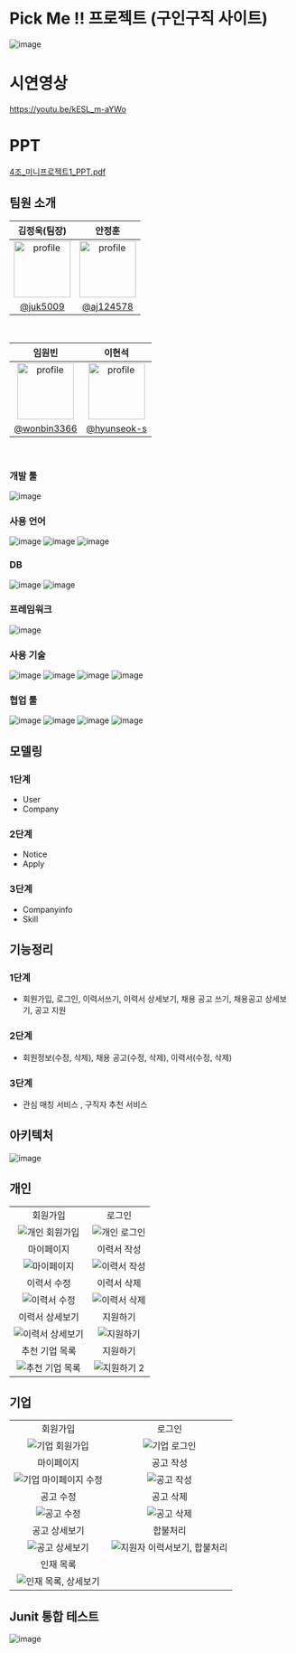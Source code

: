 
# Pick Me !! 프로젝트 (구인구직 사이트)

![image](https://github.com/juk5009/Springboot-MyBatis-Jsp-PickMe/assets/122331826/62aac9e1-a43e-4638-8760-ee516c1507b1)



# 시연영상

https://youtu.be/kESL_m-aYWo

# PPT

[4조_미니프로젝트1_PPT.pdf](https://github.com/juk5009/Springboot-MyBatis-Jsp-PickMe/files/11340898/4._.1_PPT.pdf)
</br>

 ## 팀원 소개


|                                                 김정욱(팀장)                                                  |                                                 안정훈                                                  |
| :-----------------------------------------------------------------------------------------------------: | :-----------------------------------------------------------------------------------------------------: | 
| <img src="https://avatars.githubusercontent.com/u/122331826?v=4" alt="profile" width="100" height="100"> | [<img src="https://avatars.githubusercontent.com/u/122362662?v=4" alt="profile" width="100" height="100">](https://avatars.githubusercontent.com/u/122331826?v=4) | 
|                                   [@juk5009](https://github.com/juk5009)                                   |                                 [@aj124578](https://github.com/aj124578)                                 |

<br>



|                                                 임원빈                                                  |                                                 이현석                                                  |
| :-----------------------------------------------------------------------------------------------------: | :-----------------------------------------------------------------------------------------------------: | 
| <img src="https://avatars.githubusercontent.com/u/122371902?v=4" alt="profile" width="100" height="100"> | <img src="https://avatars.githubusercontent.com/u/122357103?v=4" alt="profile" width="100" height="100"> | 
|                                   [@wonbin3366](https://github.com/wonbin3366)                               |                                 [@hyunseok-s](https://github.com/hyunseok9037)                                 

<br>


### 개발 툴<br>
![image](https://github.com/clean17/Village-Front-Project/assets/118657689/2a81747e-306b-43e3-9fa1-9adebb8b91d6)
 <br>
### 사용 언어<br>
![image](https://github.com/clean17/Village-Front-Project/assets/118657689/272a1dca-de7f-4e0d-85e2-7713799e7790)
![image](https://github.com/juk5009/Springboot-MyBatis-Jsp-PickMe/assets/122331826/df52daad-57a2-41ca-a0ef-4629b89c6dc0)
![image](https://github.com/juk5009/Springboot-MyBatis-Jsp-PickMe/assets/122331826/922ff227-a09f-45c4-a3af-c5c0285b3384)<br> 

### DB<br>
![image](https://github.com/clean17/Village-Front-Project/assets/118657689/a439e899-0ceb-44b5-9f88-2f648a31128f)
![image](https://github.com/clean17/Village-Front-Project/assets/118657689/546e397b-2d5a-4f70-b3f4-d6a46e1f8d7d) <br>

### 프레임워크<br>
![image](https://github.com/clean17/Village-Front-Project/assets/118657689/11426330-7c5f-4fd1-b0f4-16f30896867d) <br> 

### 사용 기술<br>
![image](https://github.com/juk5009/Springboot-MyBatis-Jsp-PickMe/assets/122331826/6e34af19-ad91-433b-a274-049f29574bb0)
![image](https://github.com/juk5009/Springboot-MyBatis-Jsp-PickMe/assets/122331826/2ed02e21-d3c5-4f37-a929-92b059a21b55)
![image](https://github.com/clean17/Village-Front-Project/assets/118657689/dd60862c-fa66-4dcd-b035-4be6f7507544)
![image](https://github.com/juk5009/Springboot-MyBatis-Jsp-PickMe/assets/122331826/a3c4701a-7f1d-4934-ab84-3be71c18089e)<br>

### 협업 툴<br>
![image](https://github.com/clean17/Village-Front-Project/assets/118657689/4da6dc79-8bda-4c09-af7d-ab38e7179191)
![image](https://github.com/clean17/Village-Front-Project/assets/118657689/44f52fdb-b6db-45cc-a58d-4b35289db93c)
![image](https://github.com/clean17/Village-Front-Project/assets/118657689/7fa02c32-4862-4391-97a9-b446b52f7150)
![image](https://github.com/clean17/Village-Front-Project/assets/118657689/30dccaf8-feff-459c-bb32-c7e857141b6b)



## 모델링
### 1단계
- User
- Company
### 2단계
- Notice
- Apply

### 3단계
- Companyinfo
- Skill

## 기능정리
### 1단계 
- 회원가입, 로그인, 이력서쓰기, 이력서 상세보기, 채용 공고 쓰기, 채용공고 상세보기, 공고 지원
### 2단계 
- 회원정보(수정, 삭제), 채용 공고(수정, 삭제), 이력서(수정, 삭제)
### 3단계
- 관심 매칭 서비스 , 구직자 추천 서비스



## 아키텍처

![image](https://github.com/juk5009/Springboot-MyBatis-Jsp-PickMe/assets/122331826/69036f18-0821-48ae-aaa8-93d76172387b)



## 개인

|||
|:--:|:--:|
|회원가입|로그인|
|![개인 회원가입](https://github.com/juk5009/Springboot-MyBatis-Jsp-PickMe/assets/122331826/1bd845f7-a61c-46e5-9b3c-011988378787)| ![개인 로그인](https://github.com/juk5009/Springboot-MyBatis-Jsp-PickMe/assets/122331826/84bb76b5-263d-456d-87d1-5ea619e2d01f)
|마이페이지|이력서 작성|
|![마이페이지](https://github.com/juk5009/Springboot-MyBatis-Jsp-PickMe/assets/122331826/8fc3e05a-645e-47ba-acdf-17cc3c54342a)|![이력서 작성](https://github.com/juk5009/Springboot-MyBatis-Jsp-PickMe/assets/122331826/a96c68d6-3919-4ea9-a96d-5fa1cabb188e)|
|이력서 수정|이력서 삭제|
|![이력서 수정](https://github.com/juk5009/Springboot-MyBatis-Jsp-PickMe/assets/122331826/dbafcc01-b330-431e-ae47-c88121bb6a0a)|![이력서 삭제](https://github.com/juk5009/Springboot-MyBatis-Jsp-PickMe/assets/122331826/33842ab4-dc4d-4189-bd9d-f83e9520aa44)|
|이력서 상세보기|지원하기|
|![이력서 상세보기](https://github.com/juk5009/Springboot-MyBatis-Jsp-PickMe/assets/122331826/df2b78bc-650a-4282-9d71-c7f3b8549dd8)|![지원하기](https://github.com/juk5009/Springboot-MyBatis-Jsp-PickMe/assets/122331826/dce545b3-feb9-4e4e-9a12-289107b0e548)|
|추천 기업 목록|지원하기|
|![추천 기업 목록](https://github.com/juk5009/Springboot-MyBatis-Jsp-PickMe/assets/122331826/95704555-4dc1-4e77-865c-eca03291dfc7)|![지원하기 2](https://github.com/juk5009/Springboot-MyBatis-Jsp-PickMe/assets/122331826/cfce3195-420c-4c1e-be04-accb1b17ae91)|</br>

## 기업

|||
|:--:|:--:|
|회원가입|로그인|
|![기업 회원가입](https://github.com/juk5009/Springboot-MyBatis-Jsp-PickMe/assets/122331826/ea745f71-04e9-4757-9735-d050d31567fa)| ![기업 로그인](https://github.com/juk5009/Springboot-MyBatis-Jsp-PickMe/assets/122331826/dfe216c4-88a2-4497-b636-9496e0280dc0)|
|마이페이지|공고 작성|
|![기업 마이페이지 수정](https://github.com/juk5009/Springboot-MyBatis-Jsp-PickMe/assets/122331826/811a6eab-f2f2-4b60-8911-f291bf9d21d9)|![공고 작성](https://github.com/juk5009/Springboot-MyBatis-Jsp-PickMe/assets/122331826/a7e75605-b89a-4f40-ba61-8ec1cbecf78e)|
|공고 수정|공고 삭제|
|![공고 수정](https://github.com/juk5009/Springboot-MyBatis-Jsp-PickMe/assets/122331826/dde90c6e-64ae-4ae0-a348-6e98487c4638)|![공고 삭제](https://github.com/juk5009/Springboot-MyBatis-Jsp-PickMe/assets/122331826/5a9d7576-c990-488d-8a36-8c626523a708)|
|공고 상세보기|합불처리|
|![공고 상세보기](https://github.com/juk5009/Springboot-MyBatis-Jsp-PickMe/assets/122331826/1f287b9c-4cc7-461d-b439-5b07fc772620)|![지원자 이력서보기, 합불처리](https://github.com/juk5009/Springboot-MyBatis-Jsp-PickMe/assets/122331826/d6e885db-df3e-4777-ae87-8d401fab2b4b)|
|인재 목록|
|![인재 목록, 상세보기](https://github.com/juk5009/Springboot-MyBatis-Jsp-PickMe/assets/122331826/e2e33ef7-3c73-4917-a525-280e33333869)|



## Junit 통합 테스트
![image](https://github.com/juk5009/Springboot-MyBatis-Jsp-PickMe/assets/122331826/aedb14c0-63fe-4410-aca5-d2c1ef2b731b)

